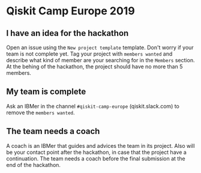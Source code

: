 # Qiskit Camp Europe 2019

## I have an idea for the hackathon

Open an issue using the `New project template` template.
Don't worry if your team is not complete yet.
Tag your project with `members wanted` and describe what kind of member are your searching for in the `Members` section.
At the behing of the hackathon, the project should have no more than 5 members.

## My team is complete

Ask an IBMer in the channel `#qiskit-camp-europe` (qiskit.slack.com) to remove the `members wanted`.

## The team needs a coach

A coach is an IBMer that guides and advices the team in its project.
Also will be your contact point after the hackathon, in case that the project have a continuation.
The team needs a coach before the final submission at the end of the hackathon.
